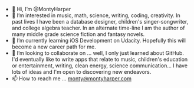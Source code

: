 - 👋 Hi, I’m @MontyHarper
- 👀 I’m interested in music, math, science, writing, coding, creativity. In past lives I have been a database designer, children's singer-songwriter, and college algebra teacher. In an alternate time-line I am the author of many middle grade science fiction and fantasy novels.
- 🌱 I’m currently learning iOS Development on Udacity. Hopefully this will become a new career path for me.
- 💞️ I’m looking to collaborate on ... well, I only just learned about GitHub. I'd eventually like to write apps that relate to music, children's education or entertainment, writing, clean energy, science communication... I have lots of ideas and I'm open to discovering new endeavors. 
- 📫 How to reach me ... monty@montyharper.com


